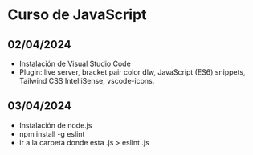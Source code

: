 # Curso de JavaScript
## 02/04/2024
- Instalación de Visual Studio Code
- Plugin: live server, bracket pair color dlw, JavaScript (ES6) snippets, Tailwind CSS IntelliSense, vscode-icons.

## 03/04/2024
- Instalación de node.js
- npm install -g eslint
- ir a la carpeta donde esta .js > eslint .js